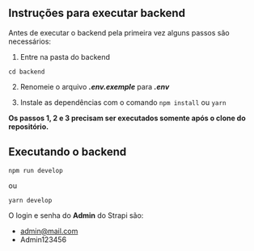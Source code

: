 ## Instruções para executar backend


Antes de executar o backend pela primeira vez alguns passos são necessários:

1. Entre na pasta do backend
```
cd backend
```

2. Renomeie o arquivo ***.env.exemple*** para ***.env***
 
3. Instale as dependências com o comando `npm install` ou `yarn`

**Os passos 1, 2 e 3 precisam ser executados somente após o clone do repositório.**


## Executando o backend
```
npm run develop
```
ou 

```
yarn develop
```

O login e senha do **Admin** do Strapi são:

- admin@mail.com
- Admin123456